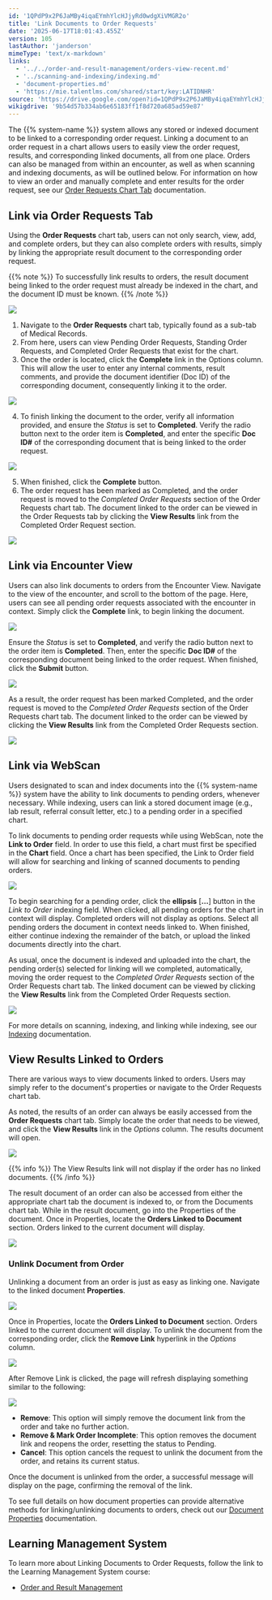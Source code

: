 ```yaml
---
id: '1QPdP9x2P6JaMBy4iqaEYmhYlcHJjyRd0wdgXiVMGR2o'
title: 'Link Documents to Order Requests'
date: '2025-06-17T18:01:43.455Z'
version: 105
lastAuthor: 'janderson'
mimeType: 'text/x-markdown'
links:
  - '../../order-and-result-management/orders-view-recent.md'
  - '../scanning-and-indexing/indexing.md'
  - 'document-properties.md'
  - 'https://mie.talentlms.com/shared/start/key:LATIDNHR'
source: 'https://drive.google.com/open?id=1QPdP9x2P6JaMBy4iqaEYmhYlcHJjyRd0wdgXiVMGR2o'
wikigdrive: '9b54d57b334ab6e65183ff1f8d720a685ad59e87'
---
```

The {{% system-name %}} system allows any stored or indexed document to be linked to a corresponding order request. Linking a document to an order request in a chart allows users to easily view the order request, results, and corresponding linked documents, all from one place. Orders can also be managed from within an encounter, as well as when scanning and indexing documents, as will be outlined below. For information on how to view an order and manually complete and enter results for the order request, see our [Order Requests Chart Tab](../../order-and-result-management/orders-view-recent.md) documentation.

## Link via Order Requests Tab

Using the **Order Requests** chart tab, users can not only search, view, add, and complete orders, but they can also complete orders with results, simply by linking the appropriate result document to the corresponding order request.

{{% note %}}
To successfully link results to orders, the result document being linked to the order request must already be indexed in the chart, and the document ID must be known.
{{% /note %}}

![](../link-documents-to-order-requests.assets/deafe280f89843c4e9122160e51630d6.png)

1. Navigate to the <strong>Order Requests</strong> chart tab, typically found as a sub-tab of Medical Records.
2. From here, users can view Pending Order Requests, Standing Order Requests, and Completed Order Requests that exist for the chart.
3. Once the order is located, click the <strong>Complete</strong> link in the Options column. This will allow the user to enter any internal comments, result comments, and provide the document identifier (Doc ID) of the corresponding document, consequently linking it to the order.

![](../link-documents-to-order-requests.assets/0ea4ebb74f55eaf9b1594c0ca51c0968.png)

4. To finish linking the document to the order, verify all information provided, and ensure the <em>Status</em> is set to <strong>Completed</strong>. Verify the radio button next to the order item is <strong>Completed</strong>, and enter the specific <strong>Doc ID#</strong> of the corresponding document that is being linked to the order request.

![](../link-documents-to-order-requests.assets/3765f5090ea080bd6177a96783bb01c2.png)

5. When finished, click the <strong>Complete</strong> button.
6. The order request has been marked as Completed, and the order request is moved to the <em>Completed</em> <em>Order Requests</em> section of the Order Requests chart tab. The document linked to the order can be viewed in the Order Requests tab by clicking the <strong>View Results</strong> link from the Completed Order Request section.

![](../link-documents-to-order-requests.assets/c4e3c5818d9085f01a03e17572f632a3.png)

## Link via Encounter View

Users can also link documents to orders from the Encounter View. Navigate to the view of the encounter, and scroll to the bottom of the page. Here, users can see all pending order requests associated with the encounter in context. Simply click the **Complete** link, to begin linking the document.

![](../link-documents-to-order-requests.assets/4fbc8ffaa4a9ecd0edb4cad366dbcebb.png)

Ensure the *Status* is set to **Completed**, and verify the radio button next to the order item is **Completed**. Then, enter the specific **Doc ID#** of the corresponding document being linked to the order request. When finished, click the **Submit** button.

![](../link-documents-to-order-requests.assets/98014f5d6aeb6d24001a598b1e693314.png)

As a result, the order request has been marked Completed, and the order request is moved to the *Completed* *Order Requests* section of the Order Requests chart tab. The document linked to the order can be viewed by clicking the **View Results** link from the Completed Order Requests section.

![](../link-documents-to-order-requests.assets/c4e3c5818d9085f01a03e17572f632a3.png)

## Link via WebScan

Users designated to scan and index documents into the {{% system-name %}} system have the ability to link documents to pending orders, whenever necessary. While indexing, users can link a stored document image (e.g., lab result, referral consult letter, etc.) to a pending order in a specified chart.

To link documents to pending order requests while using WebScan, note the **Link to Order** field. In order to use this field, a chart must first be specified in the **Chart** field. Once a chart has been specified, the Link to Order field will allow for searching and linking of scanned documents to pending orders.

![](../link-documents-to-order-requests.assets/d227f0b8d4ee6613d59316cb2f77e586.png)

To begin searching for a pending order, click the **ellipsis** [**…**] button in the *Link to Order* indexing field. When clicked, all pending orders for the chart in context will display. Completed orders will not display as options. Select all pending orders the document in context needs linked to. When finished, either continue indexing the remainder of the batch, or upload the linked documents directly into the chart.

As usual, once the document is indexed and uploaded into the chart, the pending order(s) selected for linking will we completed, automatically, moving the order request to the *Completed* *Order Requests* section of the Order Requests chart tab. The linked document can be viewed by clicking the **View Results** link from the Completed Order Requests section.

![](../link-documents-to-order-requests.assets/c4e3c5818d9085f01a03e17572f632a3.png)

For more details on scanning, indexing, and linking while indexing, see our [Indexing](../scanning-and-indexing/indexing.md) documentation.

## View Results Linked to Orders

There are various ways to view documents linked to orders. Users may simply refer to the document's properties or navigate to the Order Requests chart tab.

As noted, the results of an order can always be easily accessed from the **Order Requests** chart tab. Simply locate the order that needs to be viewed, and click the **View Results** link in the *Options* column. The results document will open.

![](../link-documents-to-order-requests.assets/c4e3c5818d9085f01a03e17572f632a3.png)

{{% info %}}
The View Results link will not display if the order has no linked documents.
{{% /info %}}

The result document of an order can also be accessed from either the appropriate chart tab the document is indexed to, or from the Documents chart tab. While in the result document, go into the Properties of the document. Once in Properties, locate the **Orders Linked to Document** section. Orders linked to the current document will display.

![](../link-documents-to-order-requests.assets/23ed4240d8637b5f026409a364182d7c.png)

### Unlink Document from Order

Unlinking a document from an order is just as easy as linking one. Navigate to the linked document **Properties**.

![](../link-documents-to-order-requests.assets/6c39a6d53e3d8bd5f69c101d8047ee82.png)

Once in Properties, locate the **Orders Linked to Document** section. Orders linked to the current document will display. To unlink the document from the corresponding order, click the **Remove Link** hyperlink in the *Options* column.

![](../link-documents-to-order-requests.assets/ccbc4c34f928f7633ac55af2a662d825.png)

After Remove Link is clicked, the page will refresh displaying something similar to the following:

![](../link-documents-to-order-requests.assets/dbcdcdc53348b823d6f95706888dfa99.png)

* <strong>Remove</strong>: This option will simply remove the document link from the order and take no further action.
* <strong>Remove & Mark Order Incomplete</strong>: This option removes the document link and reopens the order, resetting the status to Pending.
* <strong>Cancel</strong>: This option cancels the request to unlink the document from the order, and retains its current status.

Once the document is unlinked from the order, a successful message will display on the page, confirming the removal of the link.

To see full details on how document properties can provide alternative methods for linking/unlinking documents to orders, check out our [Document Properties](document-properties.md) documentation.

## Learning Management System

To learn more about Linking Documents to Order Requests, follow the link to the Learning Management System course:

* [Order and Result Management](https://mie.talentlms.com/shared/start/key:LATIDNHR)
